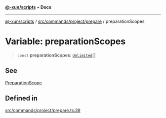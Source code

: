 [**@-xun/scripts**](../../../../../README.md) • **Docs**

***

[@-xun/scripts](../../../../../README.md) / [src/commands/project/prepare](../README.md) / preparationScopes

# Variable: preparationScopes

> `const` **preparationScopes**: [`Unlimited`](../../../../configure/enumerations/UnlimitedGlobalScope.md#unlimited)[]

## See

[PreparationScope](../../../../configure/enumerations/UnlimitedGlobalScope.md)

## Defined in

[src/commands/project/prepare.ts:39](https://github.com/Xunnamius/xscripts/blob/f4ec173014b41a5b69e2dbdb82e9f8b7ec9d9c86/src/commands/project/prepare.ts#L39)

